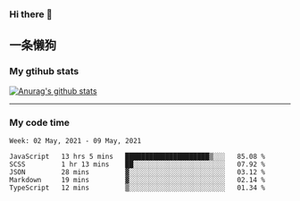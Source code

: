 ### Hi there 👋

## 一条懒狗
<!--
**kiss-me-quickly/kiss-me-quickly** is a ✨ _special_ ✨ repository because its `README.md` (this file) appears on your GitHub profile.

Here are some ideas to get you started:

- 🔭 I’m currently working on ...
- 🌱 I’m currently learning ...
- 👯 I’m looking to collaborate on ...
- 🤔 I’m looking for help with ...
- 💬 Ask me about ...
- 📫 How to reach me: ...
- 😄 Pronouns: ...
- ⚡ Fun fact: ...
-->


### My gtihub stats

[![Anurag's github stats](https://github-readme-stats.vercel.app/api?username=kiss-me-quickly)](https://github.com/anuraghazra/github-readme-stats)

***

### My code time

<!--START_SECTION:waka-->
```text
Week: 02 May, 2021 - 09 May, 2021

JavaScript   13 hrs 5 mins   █████████████████████▒░░░   85.08 % 
SCSS         1 hr 13 mins    ██░░░░░░░░░░░░░░░░░░░░░░░   07.92 % 
JSON         28 mins         ▓░░░░░░░░░░░░░░░░░░░░░░░░   03.12 % 
Markdown     19 mins         ▓░░░░░░░░░░░░░░░░░░░░░░░░   02.14 % 
TypeScript   12 mins         ▒░░░░░░░░░░░░░░░░░░░░░░░░   01.34 % 
```
<!--END_SECTION:waka-->
